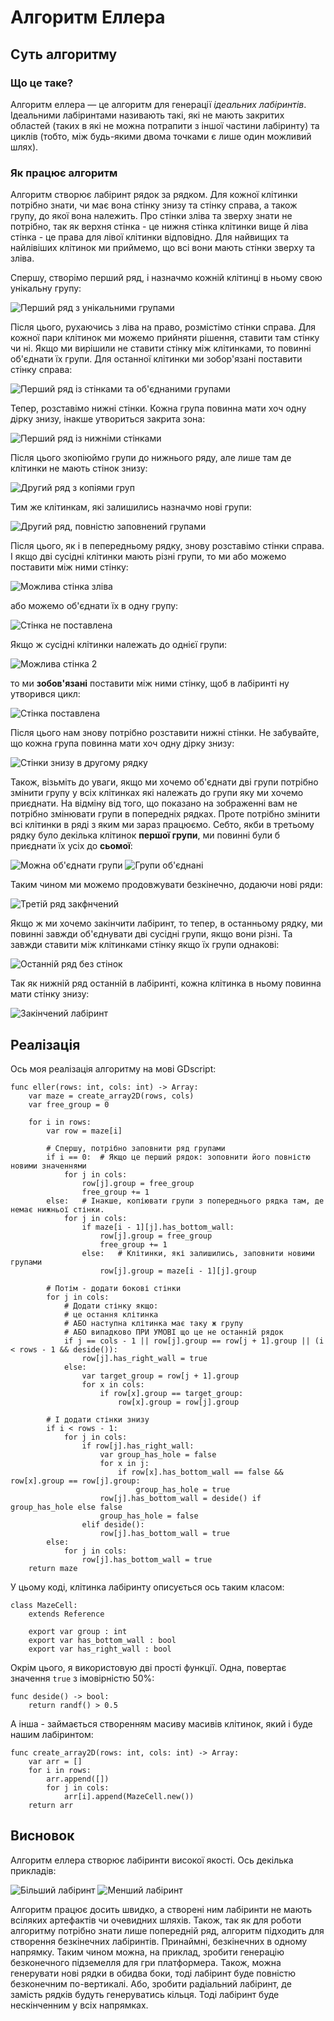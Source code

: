 Алгоритм Еллера
===============

## Суть алгоритму

### Що це таке?

Алгоритм еллера — це алгоритм для генерації *ідеальних лабіринтів*.
Ідеальними лабіринтами називають такі, які не мають закритих областей
(таких в які не можна потрапити з іншої частини лабіринту)
та циклів (тобто, між будь-якими двома точками є лише один можливий шлях).

### Як працює алгоритм

Алгоритм створює лабіринт рядок за рядком.
Для кожної клітинки потрібно знати,
чи має вона стінку знизу та стінку справа,
а також групу, до якої вона належить.
Про стінки зліва та зверху знати не потрібно,
так як верхня стінка - це нижня стінка клітинки вище й ліва стінка - це права для лівої клітинки відповідно.
Для найвищих та найлівіших клітинок ми приймемо, що всі вони мають стінки зверху та зліва.


Спершу, створімо перший ряд, і назначмо кожній клітинці в ньому свою унікальну групу:

![Перший ряд з унікальними групами](images/eller-1.webp)

Після цього, рухаючись з ліва на право, розмістімо стінки справа.
Для кожної пари клітинок ми можемо прийняти рішення, ставити там стінку чи ні.
Якщо ми вирішили не ставити стінку між клітинками, то повинні об'єднати їх групи.
Для останної клітинки ми зобор'язані поставити стінку справа:

![Перший ряд із стінками та об'єднаними групами](images/eller-2.webp)

Тепер, розставімо нижні стінки.
Кожна група повинна мати хоч одну дірку знизу, інакше утвориться закрита зона:

![Перший ряд із нижніми стінками](images/eller-3.webp)

Після цього зкопіюймо групи до нижнього ряду, але лише там де клітинки не мають стінок знизу:

![Другий ряд з копіями груп](images/eller-4.webp)

Тим же клітинкам, які залишились назначмо нові групи:

![Другий ряд, повністю заповнений групами](images/eller-5.webp)

Після цього, як і в пепередньому рядку, знову розставімо стінки справа.
І якщо дві сусідні клітинки мають різні групи, то ми або можемо поставити між ними стінку:

![Можлива стінка зліва](images/eller-6.webp)

або можемо об'єднати їх в одну групу:

![Стінка не поставлена](images/eller-7.webp)

Якщо ж сусідні клітинки належать до однієї групи:

![Можлива стінка 2](images/eller-8.webp)

то ми **зобов'язані** поставити між ними стінку, щоб в лабіринті ну утворився цикл:

![Стінка поставлена](images/eller-9.webp)

Після цього нам знову потрібно розставити нижні стінки.
Не забувайте, що кожна група повинна мати хоч одну дірку знизу:

![Стінки знизу в другому рядку](images/eller-10.webp)

Також, візьміть до уваги, якщо ми хочемо об'єднати дві групи потрібно змінити групу у всіх клітинках
які належать до групи яку ми хочемо приєднати.
На відміну від того, що показано на зображенні вам не потрібно змінювати групи в попередніх рядках.
Проте потрібно змінити всі клітинки в ряді з яким ми зараз працюємо.
Себто, якби в третьому рядку було декілька клітинок **першої групи**,
ми повинні були б приєднати їх усіх до **сьомої**:

![Можна об'єднати групи](images/eller-11.webp)
![Групи об'єднані](images/eller-12.webp)

Таким чином ми можемо продовжувати безкінечно, додаючи нові ряди:

![Третій ряд закфнчений](images/eller-13.webp)

Якщо ж ми хочемо закінчити лабіринт,
то тепер, в останньому рядку, ми повинні завжди об'єднувати дві сусідні групи, якщо вони різні.
Та завжди ставити між клітинками стінку якщо їх групи однакові:

![Останній ряд без стінок](images/eller-14.webp)

Так як нижній ряд останній в лабіринті, кожна клітинка в ньому повинна мати стінку знизу:

![Закінчений лабіринт](images/eller-15.webp)

## Реалізація

Ось моя реалізація алгоритму на мові GDscript:

```
func eller(rows: int, cols: int) -> Array:
	var maze = create_array2D(rows, cols)
	var free_group = 0

	for i in rows:
		var row = maze[i]

		# Спершу, потрібно заповнити ряд групами
		if i == 0:  # Якщо це перший рядок: зоповнити його повністю новими значеннями
			for j in cols:
				row[j].group = free_group
				free_group += 1
		else:   # Інакше, копіювати групи з попереднього рядка там, де немає нижньої стінки.
			for j in cols:
				if maze[i - 1][j].has_bottom_wall:
					row[j].group = free_group
					free_group += 1
				else:   # Клітинки, які залишились, заповнити новими групами
					row[j].group = maze[i - 1][j].group

		# Потім - додати бокові стінки
		for j in cols:
			# Додати стінку якщо:
			# це остання клітинка
			# АБО наступна клітинка має таку ж групу
			# АБО випадково ПРИ УМОВІ що це не останній рядок
			if j == cols - 1 || row[j].group == row[j + 1].group || (i < rows - 1 && deside()):
				row[j].has_right_wall = true
			else:
				var target_group = row[j + 1].group
				for x in cols:
					if row[x].group == target_group:
						row[x].group = row[j].group

		# І додати стінки знизу
		if i < rows - 1:
			for j in cols:
				if row[j].has_right_wall:
					var group_has_hole = false
					for x in j:
						if row[x].has_bottom_wall == false && row[x].group == row[j].group:
							group_has_hole = true
					row[j].has_bottom_wall = deside() if group_has_hole else false
					group_has_hole = false
				elif deside():
					row[j].has_bottom_wall = true
		else:
			for j in cols:
				row[j].has_bottom_wall = true
	return maze
```
У цьому коді, клітинка лабіринту описується ось таким класом:
```
class MazeCell:
	extends Reference

	export var group : int
	export var has_bottom_wall : bool
	export var has_right_wall : bool
```
Окрім цього, я використовую дві прості функції.
Одна, повертає значення `true` з імовірністю 50%:
```
func deside() -> bool:
	return randf() > 0.5
```
А інша - займається створенням масиву масивів клітинок, який і буде нашим лабіринтом:
```
func create_array2D(rows: int, cols: int) -> Array:
	var arr = []
	for i in rows:
		arr.append([])
		for j in cols:
			arr[i].append(MazeCell.new())
	return arr
```

## Висновок

Алгоритм еллера створює лабіринти високої якості.
Ось декілька прикладів:

![Більший лабіринт](images/eller-maze.webp)
![Менший лабіринт](images/eller-maze2.webp)

Алгоритм працює досить швидко, а створені ним лабіринти не мають всіляких артефактів чи очевидних шляхів.
Також, так як для роботи алгоритму потрібно знати лише попередній ряд,
алгоритм підходить для створення безкінечних лабіринтів.
Принаймні, безкінечних в одному напрямку.
Таким чином можна, на приклад, зробити генерацію безконечного підземелля для гри платформера.
Також, можна генерувати нові рядки в обидва боки,
тоді лабіринт буде повністю безконечним по-вертикалі.
Або, зробити радіальний лабіринт, де замість рядків будуть генеруватись кільця.
Тоді лабіринт буде нескінченним у всіх напрямках.

